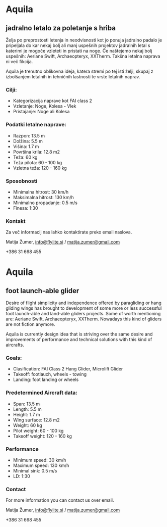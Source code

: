 # Aquila

## jadralno letalo za poletanje s hriba

Želja po preprostosti letenja in neodvisnosti kot jo ponuja jadralno padalo je pripeljala do kar nekaj bolj ali manj uspešnih projektov jadralnih letal s katerimi je mogoče vzleteti in pristati na noge. Če naštejemo nekaj bolj uspešnih: Aeriane Swift, Archaeopteryx, XXTherm. Takšna letalna naprava ni več fikcija.

Aquila je trenutno oblikovna ideja, katera stremi po tej isti želji, skupaj z izbolšanjem letalnih in tehničnih lastnosti te vrste letalnih naprav.

### Cilji:

- Kategorizacija naprave kot FAI class 2
- Vzletanje: Noge, Kolesa - Vlek
- Pristajanje: Noge ali Kolesa

### Podatki letalne naprave:

- Razpon: 13.5 m
- Dolžina: 5.5 m
- Višina: 1.7 m
- Površina krila: 12.8 m2
- Teža: 60 kg
- Teža pilota: 60 - 100 kg
- Vzletna teža: 120 - 160 kg

### Sposobnosti

- Minimalna hitrost: 30 km/h
- Maksimalna hitrost: 130 km/h
- Minimalno propadanje: 0.5 m/s
- Finesa: 1:30

### Kontakt

Za več informacij nas lahko kontaktirate preko email naslova.

Matija Žumer,
info@flylite.si / matija.zumer@gmail.com

+386 31 668 455

# Aquila

## foot launch-able glider

Desire of flight simplicity and independence offered by paragliding or hang gliding wings has brought to development of some more or less successful foot launch-able and land-able gliders projects. Some of worth mentioning are: Aeriane Swift, Archaeopteryx, XXTherm. Nowadays this kind of gliders are not fiction anymore.

Aquila is currently design idea that is striving over the same desire and improvements of performance and technical solutions with this kind of aircrafts.

### Goals:

- Clasification: FAI Class 2 Hang Glider, Microlift Glider
- Takeoff: footlauch, wheels - towing
- Landing: foot landing or wheels

### Predetermined Aircraft data:

- Span: 13.5 m
- Length: 5.5 m
- Height: 1.7 m
- Wing surface: 12.8 m2
- Weight: 60 kg
- Pilot weight: 60 - 100 kg
- Takeoff weight: 120 - 160 kg

### Performance

- Minimum speed: 30 km/h
- Maximum speed: 130 km/h
- Minimal sink: 0.5 m/s
- LD: 1:30

### Contact

For more information you can contact us over email.

Matija Žumer,
info@flylite.si / matija.zumer@gmail.com

+386 31 668 455
